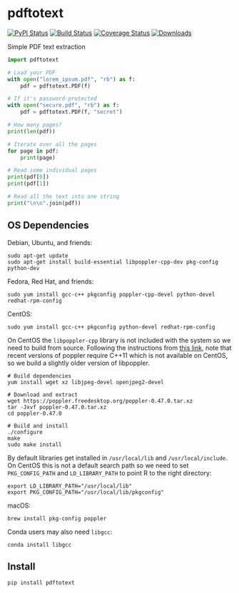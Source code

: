 # pdftotext

[![PyPI Status](https://img.shields.io/pypi/v/pdftotext.svg)](https://pypi.python.org/pypi/pdftotext)
[![Build Status](https://travis-ci.org/jalan/pdftotext.svg?branch=master)](https://travis-ci.org/jalan/pdftotext)
[![Coverage Status](https://coveralls.io/repos/github/jalan/pdftotext/badge.svg?branch=master)](https://coveralls.io/github/jalan/pdftotext?branch=master)
[![Downloads](https://img.shields.io/pypi/dm/pdftotext.svg)](https://pypistats.org/packages/pdftotext)

Simple PDF text extraction

```python
import pdftotext

# Load your PDF
with open("lorem_ipsum.pdf", "rb") as f:
    pdf = pdftotext.PDF(f)

# If it's password-protected
with open("secure.pdf", "rb") as f:
    pdf = pdftotext.PDF(f, "secret")

# How many pages?
print(len(pdf))

# Iterate over all the pages
for page in pdf:
    print(page)

# Read some individual pages
print(pdf[0])
print(pdf[1])

# Read all the text into one string
print("\n\n".join(pdf))
```


## OS Dependencies

Debian, Ubuntu, and friends:

```
sudo apt-get update
sudo apt-get install build-essential libpoppler-cpp-dev pkg-config python-dev
```

Fedora, Red Hat, and friends:

```
sudo yum install gcc-c++ pkgconfig poppler-cpp-devel python-devel redhat-rpm-config
```

CentOS: 

```
sudo yum install gcc-c++ pkgconfig python-devel redhat-rpm-config
```


On CentOS the `libpoppler-cpp` library is not included with the system so we need to build from source. Following the instructions from [this link](https://github.com/ropensci/pdftools#building-from-source), note that recent versions of poppler require C++11 which is not available on CentOS, so we build a slightly older version of libpoppler.

    # Build dependencies
    yum install wget xz libjpeg-devel openjpeg2-devel
    
    # Download and extract
    wget https://poppler.freedesktop.org/poppler-0.47.0.tar.xz
    tar -Jxvf poppler-0.47.0.tar.xz
    cd poppler-0.47.0
    
    # Build and install
    ./configure
    make
    sudo make install

By default libraries get installed in `/usr/local/lib` and `/usr/local/include`. On CentOS this is not a default search path so we need to set `PKG_CONFIG_PATH` and `LD_LIBRARY_PATH` to point R to the right directory:

    export LD_LIBRARY_PATH="/usr/local/lib"
    export PKG_CONFIG_PATH="/usr/local/lib/pkgconfig"

macOS:

```
brew install pkg-config poppler
```

Conda users may also need `libgcc`:

```
conda install libgcc
```

## Install

```
pip install pdftotext
```

